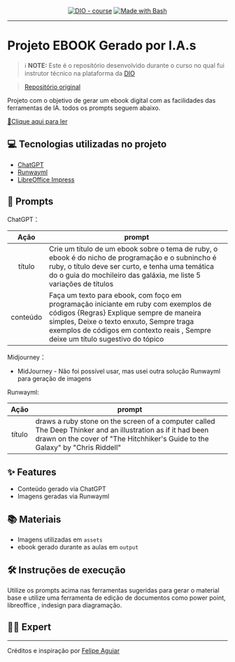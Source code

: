 <!-- <p align="center">
    <img width="100" src=".github/assets/banner.png">
</p>
 -->

<p align="center">
<a href="https://dio.me/"><img src="https://img.shields.io/badge/DIO-Course-28DA77?logo=youtube" alt="DIO - course"></a>
<a href="https://www.gnu.org/software/bash/" title="Go to Bash homepage"><img src="https://img.shields.io/badge/Prompt-Project-blue?logo=gnu-bash&amp;logoColor=white" alt="Made with Bash"></a></p>

-------

# Projeto EBOOK Gerado por I.A.s


 > ℹ️ **NOTE:** Este é o repositório desenvolvido durante o curso no qual fui instrutor técnico na plataforma da [DIO](https://dio.me)

 > [Repositório original](https://github.com/felipeAguiarCode/prompts-recipe-to-create-a-ebook)


Projeto com o objetivo de gerar um ebook digital com as facilidades das ferramentas de IA. todos os prompts
seguem abaixo.

<a href="" title="View PDF now"> 📕Clique aqui para ler</a>

## 💻 Tecnologias utilizadas no projeto

- [ChatGPT](https://chat.openai.com/) 
- [Runwayml](https://runwayml.com/)
- [LibreOffice Impress](https://books.libreoffice.org/pt-br/IG70/IG7001-Introdu%C3%A7%C3%A3oaoImpress.html)

## 🧠 Prompts


ChatGPT：

|   Ação   | prompt                                                                                                                                                                                                                                                                         |
| :------: | ------------------------------------------------------------------------------------------------------------------------------------------------------------------------------------------------------------------------------------------------------------------------------ |
|  título  | Crie um título de um ebook sobre o tema de ruby, o ebook é do nicho  de programação e o subnincho é ruby, o título  deve ser curto, e tenha  uma temática do o guia do mochileiro das galáxia, me liste 5 variações de títulos |
| conteúdo | Faça um texto para ebook, com foço em programação iniciante em ruby com exemplos de códigos {Regras} Explique sempre de maneira simples, Deixe o texto enxuto, Sempre traga exemplos de códigos em contexto reais , Sempre deixe um título sugestivo do tópico |


Midjourney：

* MidJourney - Não foi possível usar, mas usei outra solução Runwayml para geração de imagens

Runwayml:

|  Ação  | prompt                                                                                 |
| :----: | -------------------------------------------------------------------------------------- |
| título | draws a ruby stone on the screen of a computer called The Deep Thinker and an illustration as if it had been drawn on the cover of "The Hitchhiker's Guide to the Galaxy" by "Chris Riddell" |




## ✨ Features

- Conteúdo gerado via ChatGPT
- Imagens geradas via Runwayml

## 📚 Materiais

- Imagens utilizadas em `assets`
- ebook gerado durante as aulas em `output`

## 🛠️ Instruções de execução

Utilize os prompts acima nas ferramentas sugeridas para gerar o material base e utilize uma ferramenta de edição de documentos como power point, libreoffice , indesign para diagramação.

## 👨‍💻 Expert
<!-- 
<p>
    <img 
      align=left 
      margin=10 
      width=80 
      src="https://avatars.githubusercontent.com/u/37452836?v=4"
    />
    <p>&nbsp&nbsp&nbspFelipe Aguiar<br>
    &nbsp&nbsp&nbsp
    <a href="https://github.com/felipeAguiarCode">
    GitHub</a>&nbsp;|&nbsp;
    <a href="www.linkedin.com/in/
felipe-exe">LinkedIn</a>
&nbsp;|&nbsp;
    <a href="https://www.instagram.com/felipeaguiar.exe/">
    Instagram</a>
&nbsp;|&nbsp;</p>
</p>
<br/><br/>
<p> -->

---

Créditos e inspiração por [Felipe Aguiar](https://github.com/felipeAguiarCode)